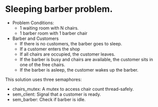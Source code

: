 # Sleeping barber problem.

* Problem Conditions:
  * 1 waiting room with N chairs.
  * 1 barber room with 1 barber chair
* Barber and Customers
  * If there is no customers, the barber goes to sleep.
  * If a customer enters the shop
  * If all chairs are occupied, the customer leaves.
  * If the barber is busy and chairs are available, the customer sits in one of the free chairs.
  * If the barber is asleep, the customer wakes up the barber.
  
This solution uses three semaphores:
* chairs_mutex: A mutex to access chair count thread-safely.
* sem_client: Signal that a customer is ready.
* sem_barber: Check if barber is idle.
